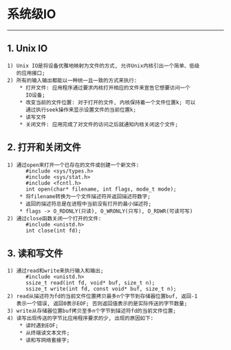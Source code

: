 # **系统级IO**
***


## **1. Unix IO**
    1) Unix IO是将设备优雅地映射为文件的方式, 允许Unix内核引出一个简单、低级
       的应用接口;
    2) 所有的输入输出都能以一种统一且一致的方式来执行:
        * 打开文件: 应用程序通过要求内核打开相应的文件来宣告它想要访问一个
          IO设备;
        * 改变当前的文件位置: 对于打开的文件, 内核保持着一个文件位置k; 可以
          通过执行seek操作来显示设置文件的当前位置k;
        * 读写文件
        * 关闭文件: 应用完成了对文件的访问之后就通知内核关闭这个文件;


## **2. 打开和关闭文件**
    1) 通过open来打开一个已存在的文件或创建一个新文件:
          #include <sys/types.h>
          #include <sys/stat.h>
          #include <fcntl.h>
          int open(char* filename, int flags, mode_t mode);
        * 将filename转换为一个文件描述符并返回描述符数字;
        * 返回的描述符总是在进程中当前没有打开的最小描述符;
        * flags -> O_RDONLY(只读), O_WRONLY(只写), O_RDWR(可读可写)
    2) 通过close函数关闭一个打开的文件:
          #include <unistd.h>
          int close(int fd);


## **3. 读和写文件**
    1) 通过read和write来执行输入和输出;
          #include <unistd.h>
          ssize_t read(int fd, void* buf, size_t n);
          ssize_t write(int fd, const void* buf, size_t n);
    2) read从描述符为fd的当前文件位置拷贝最多n个字节到存储器位置buf, 返回-1
       表示一个错误, 返回0表示EOF; 否则返回值表示的是实际传送的字节数量;
    3) write从存储器位置buf拷贝至多n个字节到描述符fd的当前文件位置;
    4) 读写出现传送的字节比应用程序要求的少, 出现的原因如下:
        * 读时遇到EOF;
        * 从终端读文本文件;
        * 读和写网络套接字;

